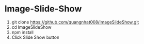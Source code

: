 # Image-Slide-Show

1. git clone https://github.com/quangnhat008/ImageSlideShow.git
2. cd ImageSlideShow
3. npm install
4. Click Slide Show button
